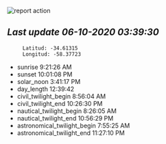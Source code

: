 ![report action](https://github.com/matiasz8/actions-for-reports/workflows/report%20action/badge.svg?branch=develop) 


## *****Last update 06-10-2020 03:39:30*****



		 Latitud: -34.61315
		 Longitud: -58.37723

 - sunrise 	 9:21:26 AM
 - sunset 	 10:01:08 PM
 - solar_noon 	 3:41:17 PM
 - day_length 	 12:39:42
 - civil_twilight_begin 	 8:56:04 AM
 - civil_twilight_end 	 10:26:30 PM
 - nautical_twilight_begin 	 8:26:05 AM
 - nautical_twilight_end 	 10:56:29 PM
 - astronomical_twilight_begin 	 7:55:25 AM
 - astronomical_twilight_end 	 11:27:10 PM
